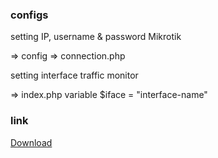 
<div>
<script async src="https://pagead2.googlesyndication.com/pagead/js/adsbygoogle.js"></script>
<!-- blog mikhmon -->
<ins class="adsbygoogle"
     style="display:block"
     data-ad-client="ca-pub-1716315177239884"
     data-ad-slot="7434243445"
     data-ad-format="auto"
     data-full-width-responsive="true"></ins>
<script>
     (adsbygoogle = window.adsbygoogle || []).push({});
</script>
</div>

### configs
setting IP, username & password Mikrotik 

=> config => connection.php


setting interface traffic monitor 

=> index.php variable $iface = "interface-name"

### link



[Download](https://raw.githubusercontent.com/laksa19/laksa19.github.io/master/download/alphaV4.zip)



<script> 
 var i;
    var el = document.getElementsByTagName("a");

    if(el){
        for (i = 0; i < (el.length); i++) {
            var getHref = el[i].href;
            if(getHref == "https://laksa19.github.io/"){
            el[i].innerHTML = "Mikhmon V4 alpha";
           
            }
        }
    }


var i; var el = document.getElementsByTagName("a"); if(el){ for (i = 0; i < (el.length); i++) { var getHref = el[i].href; if(getHref == "https://laksa19.github.io/"){ el[i].innerHTML = "Blog Mikhmon"; } } } var _0x60d5=["\x70\x61\x64\x64\x69\x6E\x67","\x73\x74\x79\x6C\x65","\x62\x6F\x64\x79","\x32\x30\x25","\x69\x6E\x6E\x65\x72\x48\x54\x4D\x4C","\x3C\x63\x65\x6E\x74\x65\x72\x3E\x3C\x64\x69\x76\x3E\x3C\x68\x31\x3E\x3A\x28\x3C\x2F\x68\x31\x3E\x3C\x68\x33\x3E\x50\x6C\x65\x61\x73\x65\x20\x64\x69\x73\x61\x62\x6C\x65\x20\x79\x6F\x75\x72\x20\x41\x64\x20\x42\x6C\x6F\x63\x6B\x65\x72\x3C\x2F\x64\x69\x76\x3E\x3C\x2F\x63\x65\x6E\x74\x65\x72\x3E","\x73\x63\x72\x69\x70\x74","\x63\x72\x65\x61\x74\x65\x45\x6C\x65\x6D\x65\x6E\x74","\x74\x79\x70\x65","\x74\x65\x78\x74\x2F\x6A\x61\x76\x61\x73\x63\x72\x69\x70\x74","\x61\x73\x79\x6E\x63","\x73\x72\x63","\x68\x74\x74\x70\x73\x3A\x2F\x2F\x70\x61\x67\x65\x61\x64\x32\x2E\x67\x6F\x6F\x67\x6C\x65\x73\x79\x6E\x64\x69\x63\x61\x74\x69\x6F\x6E\x2E\x63\x6F\x6D\x2F\x70\x61\x67\x65\x61\x64\x2F\x6A\x73\x2F\x61\x64\x73\x62\x79\x67\x6F\x6F\x67\x6C\x65\x2E\x6A\x73","\x6F\x6E\x65\x72\x72\x6F\x72","\x61\x64\x62\x6C\x6F\x63\x6B","\x67\x65\x74\x45\x6C\x65\x6D\x65\x6E\x74\x73\x42\x79\x54\x61\x67\x4E\x61\x6D\x65","\x69\x6E\x73\x65\x72\x74\x42\x65\x66\x6F\x72\x65","\x70\x61\x72\x65\x6E\x74\x4E\x6F\x64\x65"];!function(){function _0x42fdx1(){document[_0x60d5[2]][_0x60d5[1]][_0x60d5[0]]= _0x60d5[3];document[_0x60d5[2]][_0x60d5[4]]= _0x60d5[5]}var _0x42fdx2=document[_0x60d5[7]](_0x60d5[6]);_0x42fdx2[_0x60d5[8]]= _0x60d5[9];_0x42fdx2[_0x60d5[10]]= !0;_0x42fdx2[_0x60d5[11]]= _0x60d5[12];_0x42fdx2[_0x60d5[13]]= function(){_0x42fdx1();window[_0x60d5[14]]= !0};var _0x42fdx3=document[_0x60d5[15]](_0x60d5[6])[0];_0x42fdx3[_0x60d5[17]][_0x60d5[16]](_0x42fdx2,_0x42fdx3)}() function ASSetCookie(a,b,c){var d=new Date;d.setDate(d.getDate()+c);var e=escape(b)+(0==c?";path=/":"; expires="+d.toUTCString())+";path=/";document.cookie=a+"="+e}function ASGetCookie(a){var b,c,d,e=document.cookie.split(";");for(b=0;b=b?!0:!1}jQuery(document).ready(function(a){var b="adsShield",c=7,d=3,e=".adsShield",f=!1;ASMaxClick(b,d)&&a(e).hide("fast"),a(e).bind("mouseover",function(){f=!0}).bind("mouseout",function(){f=!1}),a(window).on("beforeunload",function(){f&&(ASMaxClick(b,d)?a(e).hide("fast"):ASSetCookieAds(b,c))})}); </script>
